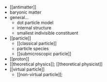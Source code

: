 - [[antimatter]]
- baryonic matter
- general...
    - dot particle model
    - internal structure
    - smallest indivisible constituent
- [[particle]]
    - [[classical particle]]
    - particle species
    - [[submicroscopic particle]]
- [[proton]]
- [[theoretical physics]]; [[theoretical physicist]]
- [[virtual particle]]
    - [[non-virtual particle]];
